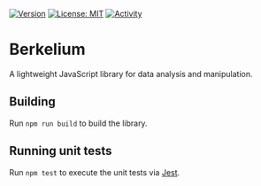[![Version](https://img.shields.io/npm/v/@berkelium/berkelium.svg)](https://www.npmjs.com/package/@berkelium/berkelium)
[![License: MIT](https://img.shields.io/badge/License-MIT-yellow.svg)](https://opensource.org/licenses/MIT)
[![Activity](https://img.shields.io/github/commit-activity/m/BerkeliumLabs/berkelium)](https://github.com/BerkeliumLabs/berkelium/pulse)

# Berkelium

A lightweight JavaScript library for data analysis and manipulation.

## Building

Run `npm run build` to build the library.

## Running unit tests

Run `npm test` to execute the unit tests via [Jest](https://jestjs.io).